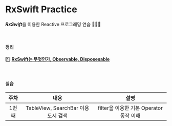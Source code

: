 # RxSwift Practice
***RxSwift***을 이용한 Reactive 프로그래밍 연습 🧑🏻‍💻

<br>

#### 정리

1️⃣ [**RxSwift는 무엇인가, Observable, Disposesable**](https://github.com/dongminyoon/RxSwift_practice/blob/main/RxSwift_md/Observable%2C%20Disposable.md)

<br>

#### 실습

| 주차  | 내용 | 설명 |
| :---: | :----------: | :----------: |
| 1번째 | TableView, SearchBar 이용 도시 검색 | filter을 이용한 기본 Operator 동작 이해 |
